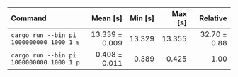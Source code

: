 | Command | Mean [s] | Min [s] | Max [s] | Relative |
|:---|---:|---:|---:|---:|
| `cargo run --bin pi 1000000000 1000 1 s` | 13.339 ± 0.009 | 13.329 | 13.355 | 32.70 ± 0.88 |
| `cargo run --bin pi 1000000000 1000 1 p` | 0.408 ± 0.011 | 0.389 | 0.425 | 1.00 |
